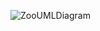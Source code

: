 ![ZooUMLDiagram](https://github.com/furkangelensoy/UMLDiagrams/assets/134130366/716958e7-d52a-4a31-a956-19a735a0cc2c)
